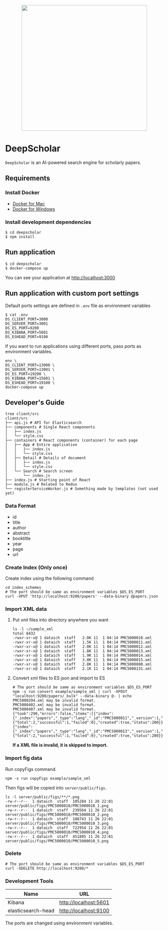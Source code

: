 <p align="center"><img src="https://github.com/paperai/deepscholar/blob/master/deepscholar_logo.png" width="400"></p>

# DeepScholar
`DeepScholar` is an AI-powered search engine for scholarly papers.

## Requirements

### Install Docker
- [Docker for Mac](https://www.docker.com/docker-mac)
- [Docker for Windows](https://www.docker.com/docker-windows)

### Install development dependencies

```
$ cd deepscholar
$ npm install
```

## Run application

```
$ cd deepscholar
$ docker-compose up
```

You can see your application at [http://localhost:3000](http://localhost:3000)

## Run application with custom port settings
Default ports settings are defined in `.env` file as environment variables

```
$ cat .env
DS_CLIENT_PORT=3000
DS_SERVER_PORT=3001
DS_ES_PORT=9200
DS_KIBANA_PORT=5601
DS_ESHEAD_PORT=9100
```

If you want to run applications using different ports, pass ports as environment variables.
```
env \
DS_CLIENT_PORT=13000 \
DS_SERVER_PORT=13001 \
DS_ES_PORT=19200 \
DS_KIBANA_PORT=15601 \
DS_ESHEAD_PORT=19100 \
docker-compose up
```

## Developer's Guide
```
tree client/src
client/src
├── api.js # API for Elasticsearch
├── components # Single React components
│   ├── index.js
│   └── style.css
├── containers # React components (container) for each page
│   ├── App # Entire application
│   │   ├── index.js
│   │   └── style.css
│   ├── Detail # Details of document
│   │   ├── index.js
│   │   └── style.css
│   └── Search # Search screen
│       └── index.js
├── index.js # Starting point of React
├── module.js # Related to Redux
└── registerServiceWorker.js # Something made by templates (not used yet)
```

### Data Format
* id
* title
* author
* abstract
* booktitle
* year
* page
* url

### Create Index (Only once)

Create index using the following command
```
cd index_schemes
# The port should be same as environment variables $DS_ES_PORT
curl -XPUT 'http://localhost:9200/papers' --data-binary @papers.json
```

### Import XML data

1. Put xml files into directory anywhere you want  
    ```
    ls -l ~/sample_xml
    total 8432
    -rwxr-xr-x@ 1 dataich  staff   2.0K 11  1 04:14 PMC5000010.xml
    -rwxr-xr-x@ 1 dataich  staff   1.5K 11  1 04:14 PMC5000011.xml
    -rwxr-xr-x@ 1 dataich  staff   2.0K 11  1 04:14 PMC5000012.xml
    -rwxr-xr-x@ 1 dataich  staff   1.8K 11  1 04:14 PMC5000013.xml
    -rwxr-xr-x@ 1 dataich  staff   1.9K 11  1 04:14 PMC5000014.xml
    -rwxr-xr-x@ 1 dataich  staff   3.0K 11  1 04:14 PMC5000015.xml
    -rwxr-xr-x@ 1 dataich  staff   2.8K 11  1 04:14 PMC5000080.xml
    -rwxr-xr-x@ 1 dataich  staff   2.1K 11  1 04:14 PMC5000131.xml
    ```
    
2. Convert xml files to ES json and import to ES  
    ```
    # The port should be same as environment variables $DS_ES_PORT
    npm -s run convert example/sample_xml | curl -XPOST "localhost:9200/papers/_bulk" --data-binary @- | echo
    PMC5000294.xml may be invalid format.
    PMC5000402.xml may be invalid format.
    PMC5000407.xml may be invalid format.
    {"took":290,"errors":false,"items":[{"index":{"_index":"papers","_type":"lang","_id":"PMC5000011","_version":1,"result":"created","_shards":{"total":2,"successful":1,"failed":0},"created":true,"status":200}},{"index":{"_index":"papers","_type":"lang","_id":"PMC5000013","_version":1,"result":"created","_shards":{"total":2,"successful":1,"failed":0},"created":true,"status":200}},...
    ```
    
    **If a XML file is invalid, it is skipped to import.** 

### Import fig data

Run copyFigs command.
```
npm -s run copyFigs example/sample_xml
```

Then figs will be copied into `server/public/figs`. 
```
ls -l server/public/figs/**/*.png
-rw-r--r--  1 dataich  staff  105284 11 26 22:01 server/public/figs/PMC5000010/PMC5000010_1.png
-rw-r--r--  1 dataich  staff  239564 11 26 22:01 server/public/figs/PMC5000010/PMC5000010_2.png
-rw-r--r--  1 dataich  staff  108743 11 26 22:01 server/public/figs/PMC5000010/PMC5000010_3.png
-rw-r--r--  1 dataich  staff  722954 11 26 22:01 server/public/figs/PMC5000010/PMC5000010_4.png
-rw-r--r--  1 dataich  staff  451885 11 26 22:01 server/public/figs/PMC5000010/PMC5000010_5.png

```
### Delete
```
# The port should be same as environment variables $DS_ES_PORT
curl -XDELETE http://localhost:9200/*
```

### Development Tools

|        Name        |                      URL                       |
| ------------------ | ---------------------------------------------- |
| Kibana             | [http://localhost:5601](http://localhost:5601) |
| elasticsearch-head | [http://localhost:9100](http://localhost:9100) |

The ports are changed using environment variables.
